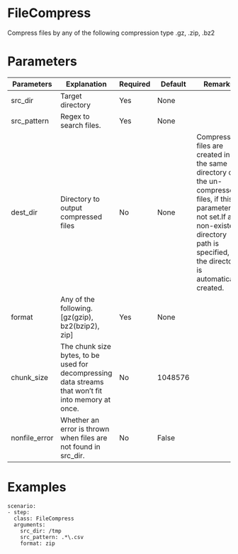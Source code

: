 # FileCompress
Compress files by any of the following compression type
.gz, .zip, .bz2

# Parameters
|Parameters|Explanation|Required|Default|Remarks|
|----------|-----------|--------|-------|-------|
|src_dir|Target directory|Yes|None||
|src_pattern|Regex to search files.|Yes|None||
|dest_dir|Directory to output compressed files|No|None|Compressed files are created in the same directory of the un-compressed files, if this parameter is not set.If a non-existent directory path is specified, the directory is automatically created.|
|format|Any of the following. [gz(gzip), bz2(bzip2), zip]|Yes|None||
|chunk_size|The chunk size bytes, to be used for decompressing data streams that won’t fit into memory at once.|No|1048576||
|nonfile_error|Whether an error is thrown when files are not found in src_dir.|No|False||

# Examples
```
scenario:
- step:
  class: FileCompress
  arguments:
    src_dir: /tmp
    src_pattern: .*\.csv
    format: zip
```
